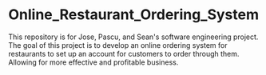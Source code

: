 # Online_Restaurant_Ordering_System
This repository is for Jose, Pascu, and Sean's software engineering project. The goal of this project is to develop an online ordering system for restaurants to set up an account for customers to order through them. Allowing for more effective and profitable business. 
